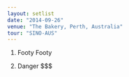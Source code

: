 ```yaml
---
layout: setlist
date: "2014-09-26"
venue: "The Bakery, Perth, Australia"
tour: "SINO-AUS"
---
```



 1. Footy Footy

 2. Danger $$$


